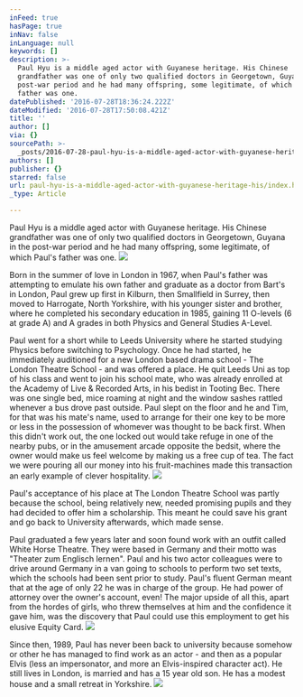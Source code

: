 ```yaml
---
inFeed: true
hasPage: true
inNav: false
inLanguage: null
keywords: []
description: >-
  Paul Hyu is a middle aged actor with Guyanese heritage. His Chinese
  grandfather was one of only two qualified doctors in Georgetown, Guyana in the
  post-war period and he had many offspring, some legitimate, of which Paul's
  father was one. 
datePublished: '2016-07-28T18:36:24.222Z'
dateModified: '2016-07-28T17:50:08.421Z'
title: ''
author: []
via: {}
sourcePath: >-
  _posts/2016-07-28-paul-hyu-is-a-middle-aged-actor-with-guyanese-heritage-his.md
authors: []
publisher: {}
starred: false
url: paul-hyu-is-a-middle-aged-actor-with-guyanese-heritage-his/index.html
_type: Article

---
```

Paul Hyu is a middle aged actor with Guyanese heritage. His Chinese grandfather was one of only two qualified doctors in Georgetown, Guyana in the post-war period and he had many offspring, some legitimate, of which Paul's father was one. ![](https://the-grid-user-content.s3-us-west-2.amazonaws.com/07133205-a893-4a9f-8ddf-5eeda3afe844.jpg)

Born in the summer of love in London in 1967, when Paul's father was attempting to emulate his own father and graduate as a doctor from Bart's in London, Paul grew up first in Kilburn, then Smallfield in Surrey, then moved to Harrogate, North Yorkshire, with his younger sister and brother, where he completed his secondary education in 1985, gaining 11 O-levels (6 at grade A) and A grades in both Physics and General Studies A-Level. 

Paul went for a short while to Leeds University where he started studying Physics before switching to Psychology. Once he had started, he immediately auditioned for a new London based drama school - The London Theatre School - and was offered a place. He quit Leeds Uni as top of his class and went to join his school mate, who was already enrolled at the Academy of Live & Recorded Arts, in his bedist in Tooting Bec. There was one single bed, mice roaming at night and the window sashes rattled whenever a bus drove past outside. Paul slept on the floor and he and Tim, for that was his mate's name, used to arrange for their one key to be more or less in the possession of whomever was thought to be back first. When this didn't work out, the one locked out would take refuge in one of the nearby pubs, or in the amusement arcade opposite the bedsit, where the owner would make us feel welcome by making us a free cup of tea. The fact we were pouring all our money into his fruit-machines made this transaction an early example of clever hospitality.
![](https://the-grid-user-content.s3-us-west-2.amazonaws.com/0be45c99-35f4-4519-84a0-df918ba32f50.jpg)

Paul's acceptance of his place at The London Theatre School was partly because the school, being relatively new, needed promising pupils and they had decided to offer him a scholarship. This meant he could save his grant and go back to University afterwards, which made sense. 

Paul graduated a few years later and soon found work with an outfit called White Horse Theatre. They were based in Germany and their motto was "Theater zum Englisch lernen". Paul and his two actor colleagues were to drive around Germany in a van going to schools to perform two set texts, which the schools had been sent prior to study. Paul's fluent German meant that at the age of only 22 he was in charge of the group. He had power of attorney over the owner's account, even! The major upside of all this, apart from the hordes of girls, who threw themselves at him and the confidence it gave him, was the discovery that Paul could use this employment to get his elusive Equity Card. ![](https://the-grid-user-content.s3-us-west-2.amazonaws.com/a51a816a-f57d-4861-8958-12777bc238f2.jpg)

Since then, 1989, Paul has never been back to university because somehow or other he has managed to find work as an actor - and then as a popular Elvis (less an impersonator, and more an Elvis-inspired character act). He still lives in London, is married and has a 15 year old son. He has a modest house and a small retreat in Yorkshire. ![](https://the-grid-user-content.s3-us-west-2.amazonaws.com/af64d687-dd16-436f-b325-28aad209ed24.jpg)
